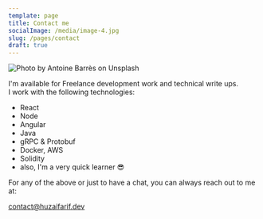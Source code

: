 ```yaml
---
template: page
title: Contact me
socialImage: /media/image-4.jpg
slug: /pages/contact
draft: true
---
```

![Photo by Antoine Barrès on Unsplash](/media/antoine-barres-jay5bqvyf5a-unsplash.jpg "Keep in touch! 😊")

I'm available for Freelance development work and technical write ups.\
I work with the following technologies:

* React
* Node
* Angular
* Java
* gRPC & Protobuf
* Docker, AWS
* Solidity
* also, I'm a very quick learner 😎



For any of the above or just to have a chat, you can always reach out to me at:[](mailto:contact@huzaifarif.dev)

[contact@huzaifarif.dev](mailto:contact@huzaifarif.dev)